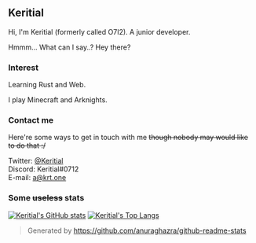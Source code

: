 ## Keritial  

Hi, I'm Keritial (formerly called O7I2).
A junior developer.

Hmmm... What can I say..? Hey there?

### Interest

Learning Rust and Web.

I play Minecraft and Arknights.

### Contact me

Here're some ways to get in touch with me ~~though nobody may would like to do that :/~~

Twitter: [@Keritial](https://twitter.com/Keritial)  
Discord: Keritial#0712  
E-mail: [a@krt.one](mailto:a@krt.one)  

### Some ~~useless~~ stats

[![Keritial's GitHub stats](https://github-readme-stats.vercel.app/api?username=Keritial&show_icons=true&theme=github_dark)](https://github.com/Keritial)
[![Keritial's Top Langs](https://github-readme-stats.vercel.app/api/top-langs/?username=Keritial&layout=compact&theme=github_dark)](https://github.com/Keritial)  

> Generated by https://github.com/anuraghazra/github-readme-stats

